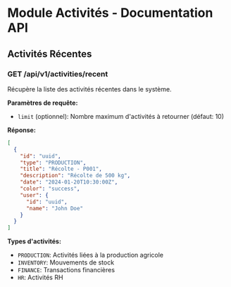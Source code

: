 # Module Activités - Documentation API

## Activités Récentes

### GET /api/v1/activities/recent

Récupère la liste des activités récentes dans le système.

**Paramètres de requête:**
- `limit` (optionnel): Nombre maximum d'activités à retourner (défaut: 10)

**Réponse:**
```json
[
  {
    "id": "uuid",
    "type": "PRODUCTION",
    "title": "Récolte - P001",
    "description": "Récolte de 500 kg",
    "date": "2024-01-20T10:30:00Z",
    "color": "success",
    "user": {
      "id": "uuid",
      "name": "John Doe"
    }
  }
]
```

**Types d'activités:**
- `PRODUCTION`: Activités liées à la production agricole
- `INVENTORY`: Mouvements de stock
- `FINANCE`: Transactions financières
- `HR`: Activités RH